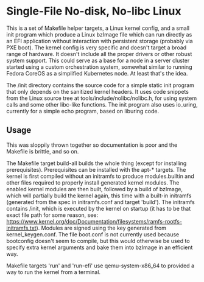# Single-File No-disk, No-libc Linux

This is a set of Makefile helper targets, a Linux kernel config, and a small 
init program which produce a Linux bzImage file which can run directly as an 
EFI application without interaction with persistent storage (probably via PXE 
boot). The kernel config is 
very specific and doesn't target a broad range of hardware. It doesn't include 
all the proper drivers or other robust system support. This could serve as a base 
for a node in a server cluster started using a custom orchestration system, 
somewhat similar to running Fedora CoreOS as a simplified Kubernetes node. At
least that's the idea.

The /init directory contains the source code for a simple static init program 
that only depends on the sanitized kernel headers. 
It uses code snippets from the Linux source
tree at tools/include/nolibc/nolibc.h, for using system calls and some other
libc-like functions. The init program also uses io_uring, currently for a simple
echo program, based on liburing code.

## Usage

This was sloppily thrown together so documentation is poor and the Makefile is
brittle, and so on.

The Makefile target build-all builds the whole thing (except for installing
prerequisites). Prerequisites can be installed with the apt-* targets. The 
kernel is first compiled without an initramfs to produce 
modules.builtin and other files required to properly install generated kernel 
modules. The enabled kernel modules are then built, followed by a build of
bzImage, which will partially build the kernel again, this time with a built-in 
initramfs (generated from the spec in initramfs.conf and target 'build'). The 
initramfs 
contains /init, which is executed by the kernel on startup (it has to be that 
exact file path for some reason, see: 
https://www.kernel.org/doc/Documentation/filesystems/ramfs-rootfs-initramfs.txt). 
Modules are signed using the key generated from kernel_keygen.conf. The file 
boot.conf is not currently used because bootconfig doesn't seem to compile,
but this would otherwise be used to specify extra kernel arguments and bake them
into bzImage in an efficient way.

Makefile targets 'run' and 'run-efi' use qemu-system-x86_64 to provided a way
to run the kernel from a terminal.